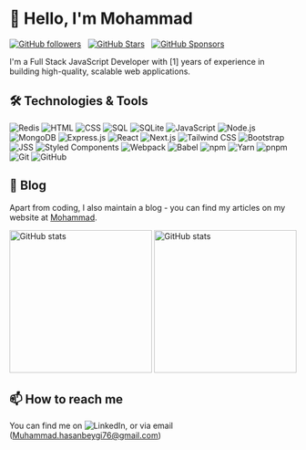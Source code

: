 # 👋 Hello, I'm Mohammad

[![GitHub followers](https://img.shields.io/github/followers/MmdBay?logo=GitHub&style=for-the-badge)](https://github.com/MmdBay) &nbsp; [![GitHub Stars](https://img.shields.io/github/stars/MmdBay?logo=github&style=for-the-badge)](https://github.com/MmdBay) &nbsp; [![GitHub Sponsors](https://img.shields.io/github/sponsors/MmdBay?color=BF4B8A&logo=githubsponsors&style=for-the-badge&label=Sponsor%20on%20Github)](https://github.com/sponsors/MmdBay)

I'm a Full Stack JavaScript Developer with [1] years of experience in building high-quality, scalable web applications. 

## 🛠️ Technologies & Tools

![Redis](https://img.shields.io/badge/-Redis-black?style=flat-square&logo=redis)
![HTML](https://img.shields.io/badge/-HTML-black?style=flat-square&logo=html5)
![CSS](https://img.shields.io/badge/-CSS-black?style=flat-square&logo=css3)
![SQL](https://img.shields.io/badge/-SQL-black?style=flat-square&logo=sql)
![SQLite](https://img.shields.io/badge/-SQLite-black?style=flat-square&logo=sqlite)
![JavaScript](https://img.shields.io/badge/-JavaScript-black?style=flat-square&logo=javascript)
![Node.js](https://img.shields.io/badge/-Node.js-black?style=flat-square&logo=Node.js)
![MongoDB](https://img.shields.io/badge/-MongoDB-black?style=flat-square&logo=mongodb)
![Express.js](https://img.shields.io/badge/-Express.js-black?style=flat-square&logo=express)
![React](https://img.shields.io/badge/-React-black?style=flat-square&logo=react)
![Next.js](https://img.shields.io/badge/-Next.js-black?style=flat-square&logo=next-dot-js)
![Tailwind CSS](https://img.shields.io/badge/-Tailwind%20CSS-black?style=flat-square&logo=tailwind-css)
![Bootstrap](https://img.shields.io/badge/-Bootstrap-black?style=flat-square&logo=bootstrap)
![JSS](https://img.shields.io/badge/-JSS-black?style=flat-square&logo=jss)
![Styled Components](https://img.shields.io/badge/-Styled%20Components-black?style=flat-square&logo=styled-components)
![Webpack](https://img.shields.io/badge/-Webpack-black?style=flat-square&logo=webpack)
![Babel](https://img.shields.io/badge/-Babel-black?style=flat-square&logo=babel)
![npm](https://img.shields.io/badge/-npm-black?style=flat-square&logo=npm)
![Yarn](https://img.shields.io/badge/-Yarn-black?style=flat-square&logo=yarn)
![pnpm](https://img.shields.io/badge/-pnpm-black?style=flat-square&logo=pnpm)
![Git](https://img.shields.io/badge/-Git-black?style=flat-square&logo=git)
![GitHub](https://img.shields.io/badge/-GitHub-black?style=flat-square&logo=github)

## 📝 Blog

Apart from coding, I also maintain a blog - you can find my articles on my website at [Mohammad](https://mohammad.hasanbeygi.site/).

<img style="height: 250px;" src="https://github-readme-stats.vercel.app/api?username=MmdBay&theme=blue-green" alt="GitHub stats">&nbsp;<img style="height: 250px;" src="https://github-readme-stats.vercel.app/api/top-langs/?username=MmdBay&theme=blue-green" alt="GitHub stats">

## 📫 How to reach me

You can find me on ![LinkedIn][2.2], or via email (Muhammad.hasanbeygi76@gmail.com)

<!-- Icons -->

[2.2]: https://raw.githubusercontent.com/MartinHeinz/MartinHeinz/master/linkedin-3-16.png (LinkedIn icon without padding)

<!-- Links to your social media accounts -->

[2]: [https://www.linkedin.com/in/yourusername/](https://www.linkedin.com/in/mohammad-hasanbeygi/)
